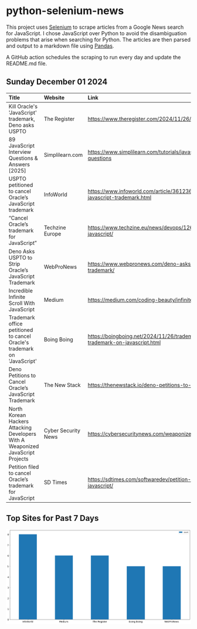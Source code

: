 # python-selenium-news

This project uses [Selenium](https://www.seleniumhq.org/) to scrape articles from a Google News search for JavaScript.
I chose JavaScript over Python to avoid the disambiguation problems that arise when searching for Python.
The articles are then parsed and output to a markdown file using [Pandas](https://pandas.pydata.org/).

A GitHub action schedules the scraping to run every day and update the README.md file.

## Sunday December 01 2024


| Title                                                                           | Website             | Link                                                                                                         |
|:--------------------------------------------------------------------------------|:--------------------|:-------------------------------------------------------------------------------------------------------------|
| Kill Oracle's 'JavaScript' trademark, Deno asks USPTO                           | The Register        | https://www.theregister.com/2024/11/26/cancel_oracles_javascript_trademark_deno/                             |
| 89 JavaScript Interview Questions & Answers [2025]                              | Simplilearn.com     | https://www.simplilearn.com/tutorials/javascript-tutorial/javascript-interview-questions                     |
| USPTO petitioned to cancel Oracle’s JavaScript trademark                        | InfoWorld           | https://www.infoworld.com/article/3612364/uspto-petitioned-to-cancel-oracles-javascript-trademark.html       |
| “Cancel Oracle’s trademark for JavaScript”                                      | Techzine Europe     | https://www.techzine.eu/news/devops/126624/cancel-oracles-trademark-for-javascript/                          |
| Deno Asks USPTO to Strip Oracle’s JavaScript Trademark                          | WebProNews          | https://www.webpronews.com/deno-asks-uspto-to-strip-oracles-javascript-trademark/                            |
| Incredible Infinite Scroll With JavaScript                                      | Medium              | https://medium.com/coding-beauty/infinite-scroll-javascript-cef0c8c887fc                                     |
| Trademark office petitioned to cancel Oracle's trademark on 'JavaScript'        | Boing Boing         | https://boingboing.net/2024/11/26/trademark-office-petitioned-to-cancel-oracles-trademark-on-javascript.html |
| Deno Petitions to Cancel Oracle’s JavaScript Trademark                          | The New Stack       | https://thenewstack.io/deno-petitions-to-cancel-oracles-javascript-trademark/                                |
| North Korean Hackers Attacking Developers With A Weaponized JavaScript Projects | Cyber Security News | https://cybersecuritynews.com/weaponized-javascript-projects/                                                |
| Petition filed to cancel Oracle’s trademark for JavaScript                      | SD Times            | https://sdtimes.com/softwaredev/petition-filed-to-cancel-oracles-trademark-for-javascript/                   |
## Top Sites for Past 7 Days

![Graph of Top Sites](https://raw.githubusercontent.com/dan-mba/python-selenium-news/main/last-week.png)
